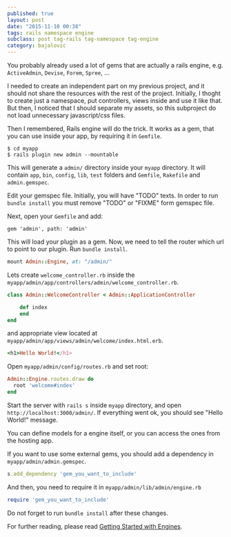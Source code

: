 ```yaml
---
published: true
layout: post
date: "2015-11-10 00:38"
tags: rails namespace engine
subclass: post tag-rails tag-namespace tag-engine
category: bajalovic
---
```



You probably already used a lot of gems that are actually a rails engine, e.g. `ActiveAdmin`, `Devise`, `Forem`, `Spree`, ...

I needed to create an independent part on my previous project, and it should not share the resources with the rest of the project. Initially, I thoght to create just a namespace, put controllers, views inside and use it like that. But then, I noticed that I should separate my assets, so this subproject do not load unnecessary javascript/css files. 

Then I remembered, Rails engine will do the trick. It works as a gem, that you can use inside your app, by requiring it in `Gemfile`.

~~~
$ cd myapp
$ rails plugin new admin --mountable
~~~

This will generate a `admin/` directory inside your `myapp` directory. It will contain `app`, `bin`, `config`, `lib`, `test` folders and `Gemfile`, `Rakefile` and `admin.gemspec`.

Edit your gemspec file. Initially, you will have "TODO" texts. In order to run `bundle install` you must remove "TODO" or "FIXME" form gemspec file.

Next, open your `Gemfile` and add:

~~~
gem 'admin', path: 'admin'
~~~

This will load your plugin as a gem. Now, we need to tell the router which url to point to our plugin. Run `bundle install`.

~~~ruby
mount Admin::Engine, at: "/admin/"
~~~

Lets create `welcome_controller.rb` inside the `myapp/admin/app/controllers/admin/welcome_controller.rb`. 

~~~ruby
class Admin::WelcomeController < Admin::ApplicationController

	def index
    end
end
~~~

and appropriate view located at `myapp/admin/app/views/admin/welcome/index.html.erb`.

~~~ruby
<h1>Hello World!</h1>
~~~

Open `myapp/admin/config/routes.rb` and set root:

~~~ruby
Admin::Engine.routes.draw do
  root 'welcome#index'
end
~~~

Start the server with `rails s` inside `myapp` directory, and open `http://localhost:3000/admin/`. If everything went ok, you should see "Hello World!" message.

You can define models for a engine itself, or you can access the ones from the hosting app.

If you want to use some external gems, you should add a dependency in `myapp/admin/admin.gemspec`.

~~~ruby
s.add_dependency 'gem_you_want_to_include'
~~~

And then, you need to require it in `myapp/admin/lib/admin/engine.rb` 

~~~ruby
require 'gem_you_want_to_include'
~~~

Do not forget to run `bundle install` after these changes.

For further reading, please read [Getting Started with Engines](http://guides.rubyonrails.org/engines.html).
